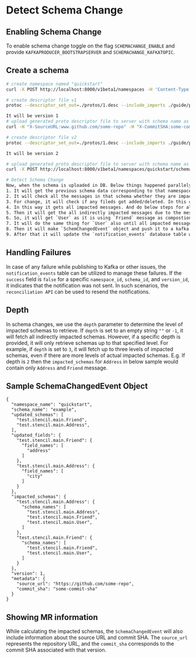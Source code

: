 # Detect Schema Change

## Enabling Schema Change

To enable schema change toggle on the flag `SCHEMACHANGE_ENABLE` and provide `KAFKAPRODUCER_BOOTSTRAPSERVER`
and `SCHEMACHANGE_KAFKATOPIC`.

## Create a schema

```bash
# create namespace named "quickstart"
curl -X POST http://localhost:8000/v1beta1/namespaces -H 'Content-Type: application/json' -d '{"id": "quickstart", "format": "FORMAT_PROTOBUF", "compatibility": "COMPATIBILITY_BACKWARD", "description": "This field can be used to store namespace description"}'

# create descriptor file v1
protoc --descriptor_set_out=./protos/1.desc --include_imports ./guide/protos/1.proto

It will be version 1
# upload generated proto descriptor file to server with schema name as `example` under `quickstart` namespace.
curl -H "X-SourceURL:www.github.com/some-repo" -H "X-CommitSHA:some-commit-sha" -X POST http://localhost:8000/v1beta1/namespaces/quickstart/schemas/example --data-binary "@1.desc"

# create descriptor file v2
protoc --descriptor_set_out=./protos/1.desc --include_imports ./guide/protos/2.proto

It will be version 2

# upload generated proto descriptor file to server with schema name as `example` under `quickstart` namespace.
curl -X POST http://localhost:8000/v1beta1/namespaces/quickstart/schemas/example --data-binary "@2.desc"

# Detect Schema Change
Now, when the schema is uploaded in DB. Below things happened parallely in separate go routine
1. It will get the previous schema data corresponding to that namespace and schema name.
2. It will check all the messages in that schema whether they are impacted(directly/indireclty) or not. 
3. For change, it will check if any fileds got added/deleted. In this case only `address` field is added in `friend` message. So, `friend` proto is only impacted.
4. In this way it gets all impacted messages. And do below steps for all messages.
5. Then it will get the all indirectly impacted messages due to the message `friend`. 
6. So, it will get `User` as it is using `Friend` message as compostion.
7. It will do the same thing for `User` also until all impacted messages got proccessed.
8. Then it will make `SchemChangedEvent` object and push it to a kafka topic.
9. After that it will update the `notification_events` database table with `success=true` after pushing the object to kafka. 
```

## Handling Failures

In case of any failure while publishing to Kafka or other issues, the `notification_events` table can be utilized to
manage these failures. If the `success` field is `false` for a specific `namespace_id`, `schema_id`, and `version_id`,
it indicates that the notification was not sent. In such scenarios, the `reconciliation API` can be used to resend the
notifications.

## Depth

In schema changes, we use the `depth` parameter to determine the level of impacted schemas to retrieve. If `depth` is
set to an empty string `""` or `-1`, it will fetch all indirectly impacted schemas. However, if a specific depth is
provided, it will only retrieve schemas up to that specified level. For example, if `depth` is set to `3`, it will fetch
up to three levels of impacted schemas, even if there are more levels of actual impacted schemas.
E.g. If depth is `2` then the `impacted_schemas` for `Address` in below sample would contain only `Address` and `Friend` message.

## Sample SchemaChangedEvent Object

```
{
  "namespace_name": "quickstart",
  "schema_name": "example",
  "updated_schemas": [
    "test.stencil.main.Friend",
    "test.stencil.main.Address",
  ],
  "updated_fields": {
    "test.stencil.main.Friend": {
      "field_names": [
        "address"
      ]
    },
    "test.stencil.main.Address": {
      "field_names": [
        "city"
      ]
    }
  },
  "impacted_schemas": {
    "test.stencil.main.Address": {
      "schema_names": [
        "test.stencil.main.Address",
        "test.stencil.main.Friend",
        "test.stencil.main.User",
      ]
    },
    "test.stencil.main.Friend": {
      "schema_names": [
        "test.stencil.main.Friend",
        "test.stencil.main.User",
      ]
    }
  },
  "version": 1,
  "metadata": {
    "source_url": "https://github.com/some-repo",
    "commit_sha": "some-commit-sha"
  }
}
```

## Showing MR information 
While calculating the impacted schemas, the `SchemaChangedEvent` will also include information about the source URL and commit SHA. The `source_url` represents the repository URL, and the `commit_sha` corresponds to the commit SHA associated with that version.
